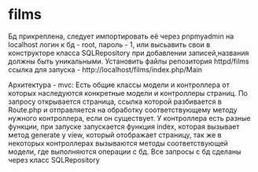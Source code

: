 # films
Бд прикреплена, следует импортировать её через pnpmyadmin на localhost логин к бд - root, пароль - 1, или высьавить свои в конструкторе класса SQLRepository
при добавлении записей,названия должны быть уникальными.
Установить файлы репозитория httpd/films ссылка для запуска - http://localhost/films/index.php/Main

Архитектура - mvc:
Есть общие классы модели и контроллера от которых наследуются конкретные модели и контроллеры страниц.
По запросу открывается страница, ссылка которой разбивается в Route.php и отправляется на обработку соответствующему методу нужного контроллера, если он существует.
У контроллера есть разные функции, при запуске запускается функция index, которая вызывает метод generate у view, который отображает страницу,
так же в некоторых контроллерах вызываются методы соответствующей модели, где выполняются операции с бд.
Все запросы с бд сделаны через класс SQLRepository
